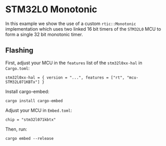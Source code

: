 # STM32L0 Monotonic

In this example we show the use of a custom `rtic::Monotonic` implementation
which uses two linked 16 bit timers of the `STM32L0` MCU to form a single 32
bit monotonic timer.

## Flashing

First, adjust your MCU in the `features` list of the `stm32l0xx-hal` in
`Cargo.toml`:

    stm32l0xx-hal = { version = "...", features = ["rt", "mcu-STM32L071KBTx"] }

Install cargo-embed:

    cargo install cargo-embed

Adjust your MCU in `Embed.toml`:

    chip = "stm32l071kbtx"

Then, run:

    cargo embed --release
